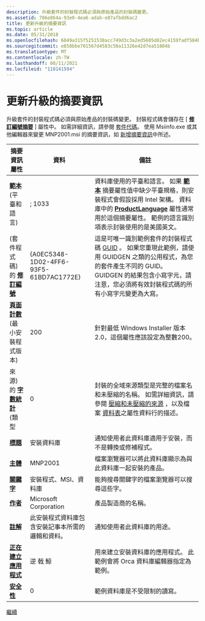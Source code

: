 ```yaml
---
description: 升級套件的封裝程式碼必須與原始產品的封裝碼變更。
ms.assetid: 786e864a-93e0-4ea6-adab-e87afbdd6ac2
title: 更新升級的摘要資訊
ms.topic: article
ms.date: 05/31/2018
ms.openlocfilehash: 6849a315f5251538acc749d3c3a2ed5605d82ec4159fadf584b5a087a9beaeee
ms.sourcegitcommit: e858bbe701567d4583c50a11326e42d7ea51804b
ms.translationtype: MT
ms.contentlocale: zh-TW
ms.lasthandoff: 08/11/2021
ms.locfileid: "118141594"
---
```

# <a name="updating-summary-information-for-an-upgrade"></a>更新升級的摘要資訊

升級套件的封裝程式碼必須與原始產品的封裝碼變更。 封裝程式碼會儲存在 [ [**修訂編號摘要**](revision-number-summary.md) ] 屬性中。 如需詳細資訊，請參閱 [套件代碼](package-codes.md)。 使用 Msiinfo.exe 或其他編輯器來變更 MNP2001.msi 的摘要資訊，如 [新增摘要資訊](adding-summary-information.md)中所述。



| 摘要資訊屬性                                                   | 資料                                                                             | 備註                                                                                                                                                                                                                                                                                                                                                                                                |
|--------------------------------------------------------------------------------|----------------------------------------------------------------------------------|------------------------------------------------------------------------------------------------------------------------------------------------------------------------------------------------------------------------------------------------------------------------------------------------------------------------------------------------------------------------------------------------------|
| [**範本**](template-summary.md) (平臺和語言) <br/>         | ; 1033                                                                            | 資料庫使用的平臺和語言。 如果 [**範本**](template-summary.md) 摘要屬性值中缺少平臺規格，則安裝程式會假設採用 Intel 架構。 資料庫中的 [**ProductLanguage**](productlanguage.md) 屬性通常用於這個摘要屬性。 範例的語言識別項表示封裝使用的是美國英文。 |
|  (套件程式碼) 的 [**修訂編號**](revision-number-summary.md)<br/>    | {A0EC5348-1D02-4FF6-93F5-61BD7AC1772E}                                           | 這是可唯一識別範例套件的封裝程式碼 [GUID](guid.md) 。 如果您重現此範例，請使用 GUIDGEN 之類的公用程式，為您的套件產生不同的 GUID。 GUIDGEN 的結果包含小寫字元，請注意，您必須將有效封裝程式碼的所有小寫字元變更為大寫。                                                     |
| [**頁面計數**](page-count-summary.md) (最小安裝程式版本) <br/> | 200                                                                              | 針對最低 Windows Installer 版本2.0，這個屬性應該設定為整數200。                                                                                                                                                                                                                                                                                                         |
| 來源) 的 [**字數統計**](word-count-summary.md) (類型<br/>            | 0                                                                                | 封裝的全域來源類型是完整的檔案名和未壓縮的名稱。 如需詳細資訊，請參閱 [壓縮和未壓縮的來源](compressed-and-uncompressed-sources.md) ，以及檔案 [資料表](file-table.md)之屬性資料行的描述。                                                                                                                               |
| [**標題**](title-summary.md)                                                 | 安裝資料庫                                                            | 通知使用者此資料庫適用于安裝，而不是轉換或修補程式。                                                                                                                                                                                                                                                                                                          |
| [**主體**](subject-summary.md)                                             | MNP2001                                                                          | 檔案瀏覽器可以將此資料庫顯示為與此資料庫一起安裝的產品。                                                                                                                                                                                                                                                                                                                    |
| [**關鍵字**](keywords-summary.md)                                           | 安裝程式、MSI、資料庫                                                         | 能夠搜尋關鍵字的檔案瀏覽器可以搜尋這些字。                                                                                                                                                                                                                                                                                                                      |
| [**作者**](author-summary.md)                                               | Microsoft Corporation                                                            | 產品製造商的名稱。                                                                                                                                                                                                                                                                                                                                                                  |
| [**註解**](comments-summary.md)                                           | 此安裝程式資料庫包含安裝記事本所需的邏輯和資料。 | 通知使用者此資料庫的用途。                                                                                                                                                                                                                                                                                                                                                    |
| [**正在建立應用程式**](creating-application-summary.md)                   | 逆 戟 鯨                                                                             | 用來建立安裝資料庫的應用程式。 此範例會將 Orca 資料庫編輯器指定為範例。                                                                                                                                                                                                                                                                                   |
| [**安全性**](security-summary.md)                                           | 0                                                                                | 範例資料庫是不受限制的讀寫。                                                                                                                                                                                                                                                                                                                                                      |



 

[繼續](validating-an-installation-upgrade.md)

 

 




